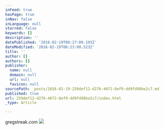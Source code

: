```yaml
---
inFeed: true
hasPage: true
inNav: false
inLanguage: null
starred: false
keywords: []
description: ''
datePublished: '2016-02-19T08:27:09.193Z'
dateModified: '2016-02-19T06:23:00.523Z'
title: ''
author: []
authors: []
publisher:
  name: null
  domain: null
  url: null
  favicon: null
sourcePath: _posts/2016-02-19-259def12-d276-46f2-8ef9-dd9fd98be2c7.md
published: true
url: 259def12-d276-46f2-8ef9-dd9fd98be2c7/index.html
_type: Article

---
```

gregstreak.com
![](https://the-grid-user-content.s3-us-west-2.amazonaws.com/4a86069f-8a48-4bfd-b13f-07447c0f1ce0.png)